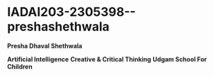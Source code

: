 # IADAI203-2305398--preshashethwala

**Presha Dhaval Shethwala**

**Artificial Intelligence**
**Creative & Critical Thinking**
**Udgam School For Children**
